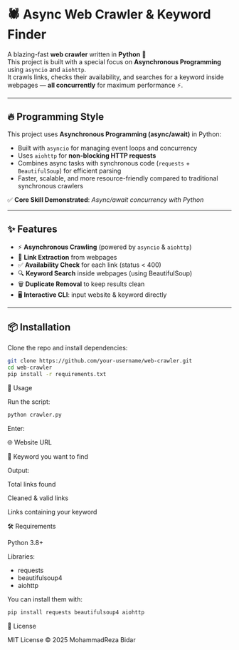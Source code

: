 # 🕷️ Async Web Crawler & Keyword Finder

A blazing-fast **web crawler** written in **Python** 🚀  
This project is built with a special focus on **Asynchronous Programming** using `asyncio` and `aiohttp`.  
It crawls links, checks their availability, and searches for a keyword inside webpages — **all concurrently** for maximum performance ⚡.  

---

## 🔥 Programming Style
This project uses **Asynchronous Programming (async/await)** in Python:  
- Built with `asyncio` for managing event loops and concurrency  
- Uses `aiohttp` for **non-blocking HTTP requests**  
- Combines async tasks with synchronous code (`requests` + `BeautifulSoup`) for efficient parsing  
- Faster, scalable, and more resource-friendly compared to traditional synchronous crawlers  

✅ **Core Skill Demonstrated**: *Async/await concurrency with Python* 

---

## ✨ Features
- ⚡ **Asynchronous Crawling** (powered by `asyncio` & `aiohttp`)
- 🔗 **Link Extraction** from webpages
- ✅ **Availability Check** for each link (status < 400)
- 🔍 **Keyword Search** inside webpages (using BeautifulSoup)
- 🗑 **Duplicate Removal** to keep results clean
- 🖥 **Interactive CLI**: input website & keyword directly

---

## 📦 Installation
Clone the repo and install dependencies:

```bash
git clone https://github.com/your-username/web-crawler.git
cd web-crawler
pip install -r requirements.txt
```

🚀 Usage

Run the script:
```bash
python crawler.py
```

Enter:

🌐 Website URL

🔑 Keyword you want to find

Output:

Total links found

Cleaned & valid links

Links containing your keyword

🛠 Requirements

Python 3.8+

Libraries:
- requests
- beautifulsoup4
- aiohttp

You can install them with:
```bash
pip install requests beautifulsoup4 aiohttp
```

📜 License

MIT License © 2025 MohammadReza Bidar
